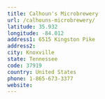 ```yaml
---
title: Calhoun's Microbrewery
url: /calhouns-microbrewery/
latitude: 35.932
longitude: -84.012
address1: 6515 Kingston Pike
address2: 
city: Knoxville
state: Tennessee
code: 37919
country: United States
phone: 1-865-673-3377
website: 
---
```


